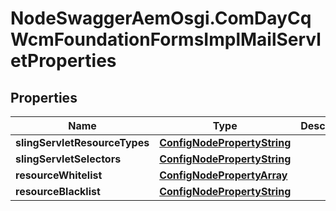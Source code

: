 # NodeSwaggerAemOsgi.ComDayCqWcmFoundationFormsImplMailServletProperties

## Properties

Name | Type | Description | Notes
------------ | ------------- | ------------- | -------------
**slingServletResourceTypes** | [**ConfigNodePropertyString**](ConfigNodePropertyString.md) |  | [optional] 
**slingServletSelectors** | [**ConfigNodePropertyString**](ConfigNodePropertyString.md) |  | [optional] 
**resourceWhitelist** | [**ConfigNodePropertyArray**](ConfigNodePropertyArray.md) |  | [optional] 
**resourceBlacklist** | [**ConfigNodePropertyString**](ConfigNodePropertyString.md) |  | [optional] 


